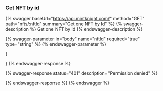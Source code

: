 
### Get NFT by id

{% swagger baseUrl="https://api.mintknight.com/" method="GET" path="nfts/:nftId" summary="Get one NFT by Id" %} {% swagger-description %} Get one NFT by Id {% endswagger-description %}

{% swagger-parameter in="body" name="nftId" required="true" type="string" %}  {% endswagger-parameter %}


{
   
}
{% endswagger-response %}

{% swagger-response status="401" description="Permission denied" %}

{% endswagger-response %} {% endswagger %}

